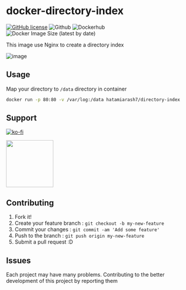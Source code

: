 # docker-directory-index

[![GitHub license](https://img.shields.io/github/license/hatamiarash7/docker-directory-index)](https://github.com/hatamiarash7/docker-directory-index/blob/master/LICENSE) ![Github](https://github.com/hatamiarash7/docker-directory-index/workflows/Github/badge.svg?branch=master) ![Dockerhub](https://github.com/hatamiarash7/docker-directory-index/workflows/Dockerhub/badge.svg?branch=master) ![Docker Image Size (latest by date)](https://img.shields.io/docker/image-size/hatamiarash7/directory-index)

This image use Nginx to create a directory index

![image](https://www.keycdn.com/img/support/nginx-directory-index-lg.webp)

## Usage

Map your directory to `/data` directory in container

```bash
docker run -p 80:80 -v /var/log:/data hatamiarash7/directory-index
```

## Support

[![ko-fi](https://www.ko-fi.com/img/githubbutton_sm.svg)](https://ko-fi.com/D1D1WGU9)

<div><a href="https://payping.ir/@hatamiarash7"><img src="https://cdn.payping.ir/statics/Payping-logo/Trust/blue.svg" height="128" width="128"></a></div>

## Contributing

1. Fork it!
2. Create your feature branch : `git checkout -b my-new-feature`
3. Commit your changes : `git commit -am 'Add some feature'`
4. Push to the branch : `git push origin my-new-feature`
5. Submit a pull request :D

## Issues

Each project may have many problems. Contributing to the better development of this project by reporting them
